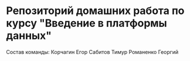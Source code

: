 # Репозиторий домашних работа по курсу "Введение в платформы данных"

Состав команды:
Корчагин Егор
Сабитов Тимур
Романенко Георгий
